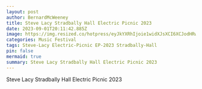 ```yaml
---
layout: post
author: BernardMcWeeney
title: Steve Lacy Stradbally Hall Electric Picnic 2023
date: 2023-09-01T20:11:42.885Z
image: https://img.resized.co/hotpress/eyJkYXRhIjoie1widXJsXCI6XCJodHRwczpcXFwvXFxcL21lZGlhLmhvdHByZXNzLmNvbVxcXC91cGxvYWRzXFxcLzIwMjNcXFwvMDlcXFwvMDgxNTA1MTdcXFwvU3RldmUtTGFjeS1hdC1FbGVjdHJpYy1QaWNuaWMtMjAyMy4tQ29weXJpZ2h0LUFiaWdhaWwtUmluZy0xMy5qcGdcIixcIndpZHRoXCI6NjQ3LFwiaGVpZ2h0XCI6MzQwLFwiZGVmYXVsdFwiOlwiaHR0cHM6XFxcL1xcXC93d3cuaG90cHJlc3MuY29tXFxcL2lcXFwvbm8taW1hZ2UucG5nP3Y9OFwiLFwib3B0aW9uc1wiOltdfSIsImhhc2giOiI5YTY0ZmQyYTE3ZmQ1ZTJhOWViNmUwYWY5YTdiM2M1Yzk0NWE5YzY3In0=/steve-lacy-at-electric-picnic-2023-copyright-abigail-ring-13.jpg
categories: Music Festival
tags: Steve-Lacy Electric-Picnic EP-2023 Stradbally-Hall
pin: false
mermaid: true
summary: Steve Lacy Stradbally Hall Electric Picnic 2023
---
```

Steve Lacy Stradbally Hall Electric Picnic 2023